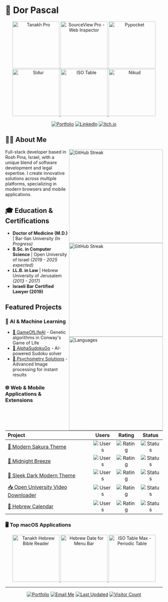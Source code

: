 # 🚀 Dor Pascal

<div align="center">

<a href="https://apps.apple.com/us/app/tanakh-pro/id6736739283?itscg=30200&itsct=apps_box_link&mttnsubad=6736739283">
  <img src="https://github.com/user-attachments/assets/8ba1fbf3-e9f4-482f-a753-b7cc74bf4fcc" alt="Tanakh Pro" width="150" height="150">
</a>

<a href="https://apps.apple.com/us/app/sourceview-pro-web-inspector/id6737245127?itscg=30200&itsct=apps_box_artwork&mttnsubad=6737245127">
  <img src="https://github.com/user-attachments/assets/971a0e16-acbb-433f-8648-f67bafe89c27" alt="SourceView Pro - Web Inspector" width="150" height="150">
</a>

<a href="https://apps.apple.com/us/app/pypocket/id6738126761?itscg=30200&itsct=apps_box_link&mttnsubad=6738126761">
  <img src="https://github.com/user-attachments/assets/dcebc2fe-bc78-4cc4-866e-9a5eabe562e1" alt="Pypocket" width="150" height="150">
</a>

<br>

<a href="https://apps.apple.com/us/app/siddur-edot-hamizrach/id6738629718?itscg=30200&itsct=apps_box_link&mttnsubad=6738629718">
  <img src="https://github.com/user-attachments/assets/7bd3f353-dd7e-42fd-84a8-6d4857d32f1c" alt="Sidur" width="150" height="150">
</a>

<a href="https://apps.apple.com/us/app/isotable/id6737903585?itscg=30200&itsct=apps_box_link&mttnsubad=6737903585">
  <img src="https://github.com/user-attachments/assets/fe3e2505-62da-44bd-a15d-f4ab72f7ddec" alt="ISO Table" width="150" height="150">
</a>

<a href="https://apps.apple.com/us/app/nikud/id6739286040?itscg=30200&itsct=apps_box_link&mttnsubad=6739286040">
  <img src="https://github.com/user-attachments/assets/cdc3a19f-7175-4488-9bbe-894a67b93eef" alt="Nikud" width="150" height="150">
</a>

[![Portfolio](https://img.shields.io/badge/Portfolio-dorpascal.com-blue?style=for-the-badge&logo=firefox&logoColor=white)](https://dorpascal.com) [![LinkedIn](https://img.shields.io/badge/LinkedIn-0A66C2.svg?style=for-the-badge&logo=LinkedIn&logoColor=white)](https://www.linkedin.com/in/dor-pascal/) [![Itch.io](https://img.shields.io/badge/Itch.io-FA5C5C?style=for-the-badge&logo=itchdotio&logoColor=white)](https://dor-sketch.itch.io/)

</div>

## 👨‍💻 About Me

<img align="right" width="300"  alt="GitHub Streak" src="https://github-readme-stats.vercel.app/api?username=Dor-sketch&layout=compact&theme=react&show_icons=true&rank_icon=github&hide_border=true&border_radius=20" />

Full-stack developer based in Rosh Pina, Israel, with a unique blend of software development and legal expertise. I create innovative solutions across multiple platforms, specializing in modern browsers and mobile applications.

## 🎓 Education & Certifications

<img align="right" width="300"  alt="GitHub Streak" src="https://github-readme-streak-stats.herokuapp.com/?user=Dor-sketch&theme=react&border_radius=20&hide_border=true" />

- **Doctor of Medicine (M.D.)** | Bar-Ilan University *(In Progress)*
- **B.Sc. in Computer Science** | Open University of Israel *(2019 - 2025 expected)*
- **LL.B. in Law** | Hebrew University of Jerusalem *(2013 - 2017)*
- **Israeli Bar Certified Lawyer (2019)**

## Featured Projects

<img align="right" width="300"  alt="Languages" src="https://github-readme-stats.vercel.app/api/top-langs/?username=Dor-sketch&layout=compact&theme=react&hide_border=true&border_radius=20&hide_progress=true&hide_precentage=true"  >

### 🤖 **AI & Machine Learning**

- [🧬 GameOfLifeAI](https://dorpascal.com/game-of-life-ai/) - Genetic algorithms in Conway's Game of Life
- [🧩 AlphaSudokuGo](https://dorpascal.com/sudoku-solver/) - AI-powered Sudoku solver
- [💯 Psychometry Solutions](https://dorpascal.com/psychometry_solutions/) - Advanced Image processing for instant results

### 🌐 **Web & Mobile Applications & Extensions**

<div align="center">

| Project | Users | Rating | Status |
|:--------|:------:|:-------:|:-------:|
| [🌸 Modern Sakura Theme](https://chrome.google.com/webstore/detail/obhakalgimdchnloomkmcikodkbodphp) | ![Users](https://img.shields.io/chrome-web-store/users/obhakalgimdchnloomkmcikodkbodphp?color=ffffff) | ![Rating](https://img.shields.io/chrome-web-store/rating/obhakalgimdchnloomkmcikodkbodphp?color=ffffff) | ![Status](https://img.shields.io/badge/status-active-success?style=flat-square) |
| [🌙 Midnight Breeze](https://chrome.google.com/webstore/detail/ocndibgolgdldiddnnljmnjjhdmaaoap) | ![Users](https://img.shields.io/chrome-web-store/users/ocndibgolgdldiddnnljmnjjhdmaaoap?color=purple) | ![Rating](https://img.shields.io/chrome-web-store/rating/ocndibgolgdldiddnnljmnjjhdmaaoap?color=purple) | ![Status](https://img.shields.io/badge/status-active-success?style=flat-square) |
| [🐼 Sleek Dark Modern Theme](https://chrome.google.com/webstore/detail/ocmjbielajeojlafneaocalbcjbklekg) | ![Users](https://img.shields.io/chrome-web-store/users/ocmjbielajeojlafneaocalbcjbklekg?color=black) | ![Rating](https://img.shields.io/chrome-web-store/rating/ocmjbielajeojlafneaocalbcjbklekg?color=black) | ![Status](https://img.shields.io/badge/status-active-success?style=flat-square) |
| [📥 Open University Video Downloader](https://chrome.google.com/webstore/detail/fkbmllibdgnfpfconibkkjdbkjfcjibc) | ![Users](https://img.shields.io/chrome-web-store/users/fkbmllibdgnfpfconibkkjdbkjfcjibc?color=blue) | ![Rating](https://img.shields.io/chrome-web-store/rating/fkbmllibdgnfpfconibkkjdbkjfcjibc?color=blue) | ![Status](https://img.shields.io/badge/status-active-success?style=flat-square) |
| [📅 Hebrew Calendar](https://chrome.google.com/webstore/detail/hibmadldekamhiflhbaflaiafdbigihe) | ![Users](https://img.shields.io/chrome-web-store/users/hibmadldekamhiflhbaflaiafdbigihe?color=gold) | ![Rating](https://img.shields.io/chrome-web-store/rating/hibmadldekamhiflhbaflaiafdbigihe?color=gold) | ![Status](https://img.shields.io/badge/status-active-success?style=flat-square) |

</div>

### 🖥️ Top macOS Applications

<div align="center">

<a href="https://apps.apple.com/us/app/tanakh-hebrew-bible-reader/id6738627262?mt=12&itscg=30200&itsct=apps_box_link&mttnsubad=6738627262">
  <img src="https://github.com/user-attachments/assets/4ecbb6a6-3197-4b67-b8fa-8a1d9bc2de20" alt="Tanakh Hebrew Bible Reader" width="150" height="150">
</a>

<a href="https://apps.apple.com/us/app/hebrew-date-for-menu-bar/id6738323298?mt=12&itscg=30200&itsct=apps_box_link&mttnsubad=6738323298">
  <img src="https://github.com/user-attachments/assets/0d0ea185-0b17-4d9b-a140-9f17219c32bb" alt="Hebrew Date for Menu Bar" width="150" height="150">
</a>

<a href="https://apps.apple.com/us/app/isotable-max-periodic-table/id6738387737?mt=12&itscg=30200&itsct=apps_box_link&mttnsubad=6738387737">
  <img src="https://github.com/user-attachments/assets/ecaac4f4-e229-4f7f-98e9-0688c2c9a7f5" alt="ISO Table Max - Periodic Table" width="150" height="150">
</a>

</div>

---

<div align="center">

[![Portfolio](https://img.shields.io/badge/Portfolio-dorpascal.com-blue?style=for-the-badge&logo=firefox)](https://dorpascal.com)
[![Email Me](https://img.shields.io/badge/Email-dor@dorpascal.com-red?style=for-the-badge&logo=gmail)](mailto:dor@dorpascal.com)
[![Last Updated](https://img.shields.io/github/last-commit/Dor-sketch/Dor-sketch?style=for-the-badge&logo=github)](https://github.com/Dor-sketch)
[![Visitor Count](https://visitor-badge.laobi.icu/badge?page_id=Dor-sketch.Dor-sketch&style=for-the-badge)](https://github.com/Dor-sketch)

</div>
